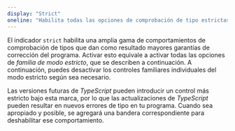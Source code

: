 ```yaml
---
display: "Strict"
oneline: "Habilita todas las opciones de comprobación de tipo estrictas."
---
```


El indicador `strict` habilita una amplia gama de comportamientos de comprobación de tipos que dan como resultado mayores garantías de corrección del programa.
Activar esto equivale a activar todas las opciones de *familia de modo estricto*, que se describen a continuación.
A continuación, puedes desactivar los controles familiares individuales del modo estricto según sea necesario.

Las versiones futuras de *TypeScript* pueden introducir un control más estricto bajo esta marca, por lo que las actualizaciones de *TypeScript* pueden resultar en nuevos errores de tipo en tu programa.
Cuando sea apropiado y posible, se agregará una bandera correspondiente para deshabilitar ese comportamiento.
